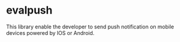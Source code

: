 # evalpush
This library enable the developer to send push notification on mobile devices powered by IOS or Android.

